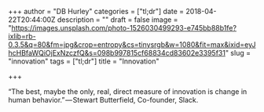 +++
author = "DB Hurley"
categories = ["tl;dr"]
date = 2018-04-22T20:44:00Z
description = ""
draft = false
image = "https://images.unsplash.com/photo-1526030499293-e745bb88b1fe?ixlib=rb-0.3.5&q=80&fm=jpg&crop=entropy&cs=tinysrgb&w=1080&fit=max&ixid=eyJhcHBfaWQiOjExNzczfQ&s=098b997815cf68834cd83602e3395f31"
slug = "innovation"
tags = ["tl;dr"]
title = "Innovation"

+++


“The best, maybe the only, real, direct measure of innovation is change in human behavior.” — Stewart Butterfield, Co-founder, Slack.

